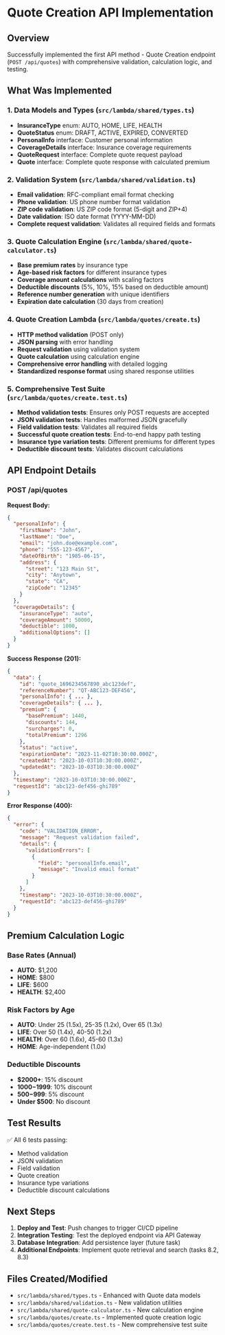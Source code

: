 # Quote Creation API Implementation

## Overview
Successfully implemented the first API method - Quote Creation endpoint (`POST /api/quotes`) with comprehensive validation, calculation logic, and testing.

## What Was Implemented

### 1. Data Models and Types (`src/lambda/shared/types.ts`)
- **InsuranceType** enum: AUTO, HOME, LIFE, HEALTH
- **QuoteStatus** enum: DRAFT, ACTIVE, EXPIRED, CONVERTED
- **PersonalInfo** interface: Customer personal information
- **CoverageDetails** interface: Insurance coverage requirements
- **QuoteRequest** interface: Complete quote request payload
- **Quote** interface: Complete quote response with calculated premium

### 2. Validation System (`src/lambda/shared/validation.ts`)
- **Email validation**: RFC-compliant email format checking
- **Phone validation**: US phone number format validation
- **ZIP code validation**: US ZIP code format (5-digit and ZIP+4)
- **Date validation**: ISO date format (YYYY-MM-DD)
- **Complete request validation**: Validates all required fields and formats

### 3. Quote Calculation Engine (`src/lambda/shared/quote-calculator.ts`)
- **Base premium rates** by insurance type
- **Age-based risk factors** for different insurance types
- **Coverage amount calculations** with scaling factors
- **Deductible discounts** (5%, 10%, 15% based on deductible amount)
- **Reference number generation** with unique identifiers
- **Expiration date calculation** (30 days from creation)

### 4. Quote Creation Lambda (`src/lambda/quotes/create.ts`)
- **HTTP method validation** (POST only)
- **JSON parsing** with error handling
- **Request validation** using validation system
- **Quote calculation** using calculation engine
- **Comprehensive error handling** with detailed logging
- **Standardized response format** using shared response utilities

### 5. Comprehensive Test Suite (`src/lambda/quotes/create.test.ts`)
- **Method validation tests**: Ensures only POST requests are accepted
- **JSON validation tests**: Handles malformed JSON gracefully
- **Field validation tests**: Validates all required fields
- **Successful quote creation tests**: End-to-end happy path testing
- **Insurance type variation tests**: Different premiums for different types
- **Deductible discount tests**: Validates discount calculations

## API Endpoint Details

### POST /api/quotes

**Request Body:**
```json
{
  "personalInfo": {
    "firstName": "John",
    "lastName": "Doe",
    "email": "john.doe@example.com",
    "phone": "555-123-4567",
    "dateOfBirth": "1985-06-15",
    "address": {
      "street": "123 Main St",
      "city": "Anytown",
      "state": "CA",
      "zipCode": "12345"
    }
  },
  "coverageDetails": {
    "insuranceType": "auto",
    "coverageAmount": 50000,
    "deductible": 1000,
    "additionalOptions": []
  }
}
```

**Success Response (201):**
```json
{
  "data": {
    "id": "quote_1696234567890_abc123def",
    "referenceNumber": "QT-ABC123-DEF456",
    "personalInfo": { ... },
    "coverageDetails": { ... },
    "premium": {
      "basePremium": 1440,
      "discounts": 144,
      "surcharges": 0,
      "totalPremium": 1296
    },
    "status": "active",
    "expirationDate": "2023-11-02T10:30:00.000Z",
    "createdAt": "2023-10-03T10:30:00.000Z",
    "updatedAt": "2023-10-03T10:30:00.000Z"
  },
  "timestamp": "2023-10-03T10:30:00.000Z",
  "requestId": "abc123-def456-ghi789"
}
```

**Error Response (400):**
```json
{
  "error": {
    "code": "VALIDATION_ERROR",
    "message": "Request validation failed",
    "details": {
      "validationErrors": [
        {
          "field": "personalInfo.email",
          "message": "Invalid email format"
        }
      ]
    },
    "timestamp": "2023-10-03T10:30:00.000Z",
    "requestId": "abc123-def456-ghi789"
  }
}
```

## Premium Calculation Logic

### Base Rates (Annual)
- **AUTO**: $1,200
- **HOME**: $800
- **LIFE**: $600
- **HEALTH**: $2,400

### Risk Factors by Age
- **AUTO**: Under 25 (1.5x), 25-35 (1.2x), Over 65 (1.3x)
- **LIFE**: Over 50 (1.4x), 40-50 (1.2x)
- **HEALTH**: Over 60 (1.6x), 45-60 (1.3x)
- **HOME**: Age-independent (1.0x)

### Deductible Discounts
- **$2000+**: 15% discount
- **$1000-$1999**: 10% discount
- **$500-$999**: 5% discount
- **Under $500**: No discount

## Test Results
✅ All 6 tests passing:
- Method validation
- JSON validation  
- Field validation
- Quote creation
- Insurance type variations
- Deductible discount calculations

## Next Steps
1. **Deploy and Test**: Push changes to trigger CI/CD pipeline
2. **Integration Testing**: Test the deployed endpoint via API Gateway
3. **Database Integration**: Add persistence layer (future task)
4. **Additional Endpoints**: Implement quote retrieval and search (tasks 8.2, 8.3)

## Files Created/Modified
- `src/lambda/shared/types.ts` - Enhanced with Quote data models
- `src/lambda/shared/validation.ts` - New validation utilities
- `src/lambda/shared/quote-calculator.ts` - New calculation engine
- `src/lambda/quotes/create.ts` - Implemented quote creation logic
- `src/lambda/quotes/create.test.ts` - New comprehensive test suite